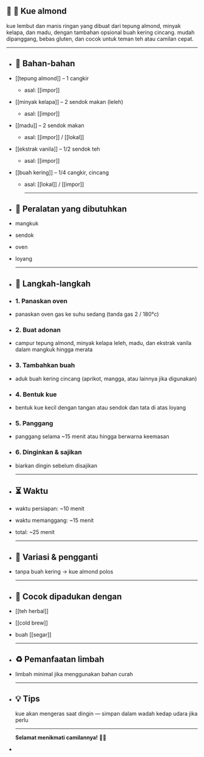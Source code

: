 ## 🧾 🍪 Kue almond
kue lembut dan manis ringan yang dibuat dari tepung almond, minyak kelapa, dan madu, dengan tambahan opsional buah kering cincang. mudah dipanggang, bebas gluten, dan cocok untuk teman teh atau camilan cepat.

---
- ## 🍃 Bahan-bahan
- [[tepung almond]] – 1 cangkir
	- asal: [[impor]]
- [[minyak kelapa]] – 2 sendok makan (leleh)
	- asal: [[impor]]
- [[madu]] – 2 sendok makan
	- asal: [[impor]] / [[lokal]]
- [[ekstrak vanila]] – 1/2 sendok teh
	- asal: [[impor]]
- [[buah kering]] – 1/4 cangkir, cincang
	- asal: [[lokal]] / [[impor]]
	  
	  ---
- ## 🔧 Peralatan yang dibutuhkan
- mangkuk
- sendok
- oven
- loyang
  
  ---
- ## 📝 Langkah-langkah
- ### 1. Panaskan oven
- panaskan oven gas ke suhu sedang (tanda gas 2 / 180°c)
- ### 2. Buat adonan
- campur tepung almond, minyak kelapa leleh, madu, dan ekstrak vanila dalam mangkuk hingga merata
- ### 3. Tambahkan buah
- aduk buah kering cincang (aprikot, mangga, atau lainnya jika digunakan)
- ### 4. Bentuk kue
- bentuk kue kecil dengan tangan atau sendok dan tata di atas loyang
- ### 5. Panggang
- panggang selama ~15 menit atau hingga berwarna keemasan
- ### 6. Dinginkan & sajikan
- biarkan dingin sebelum disajikan
  
  ---
- ## ⏳ Waktu
- waktu persiapan: ~10 menit
- waktu memanggang: ~15 menit
- total: ~25 menit
  
  ---
- ## 🧪 Variasi & pengganti
- tanpa buah kering → kue almond polos
  
  ---
- ## 🧭 Cocok dipadukan dengan
- [[teh herbal]]
- [[cold brew]]
- buah [[segar]]
  
  ---
- ## ♻️ Pemanfaatan limbah
- limbah minimal jika menggunakan bahan curah
  
  ---
- ## 💡 Tips  
  kue akan mengeras saat dingin — simpan dalam wadah kedap udara jika perlu
  
  ---
  
  **Selamat menikmati camilannya!** 🍪🌿
-